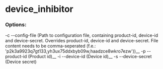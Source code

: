 # device_inhibitor
### Options:
-c --config-file (Path to configuration file, containing product-id, device-id and device-secret. Overrides product-id, device-id and device-secret. File content needs to be comma-seperated (f.e.: 'p2k3a9923q7gt133,yh3ux75ddxbyb09w,haadzce8wkro7ezw'))__
-p --product-id (Product id)__
-i --device-id (Device id)__
-s --device-secret (Device secret)
